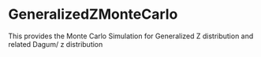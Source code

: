 # GeneralizedZMonteCarlo
This provides the Monte Carlo Simulation for Generalized Z distribution and related Dagum/ z distribution
